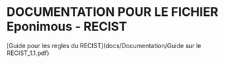 # DOCUMENTATION POUR LE FICHIER Eponimous - RECIST

[Guide pour les regles du RECIST](docs/Documentation/Guide sur le RECIST_1.1.pdf)